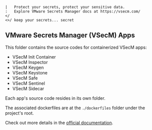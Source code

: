 ```text
|   Protect your secrets, protect your sensitive data.
:   Explore VMware Secrets Manager docs at https://vsecm.com/
</
<>/ keep your secrets... secret
```

## VMware Secrets Manager (VSecM) Apps

This folder contains the source codes for containerized VSecM apps:

* VSecM Init Container
* VSecM Inspector
* VSecM Keygen
* VSecM Keystone
* VSecM Safe
* VSecM Sentinel
* VSecM Sidecar

Each app's source code resides in its own folder.

The associated dockerfiles are at the `./dockerfiles` folder under 
the project's root.

Check out more details in the [official documentation](https://vsecm.com/).
